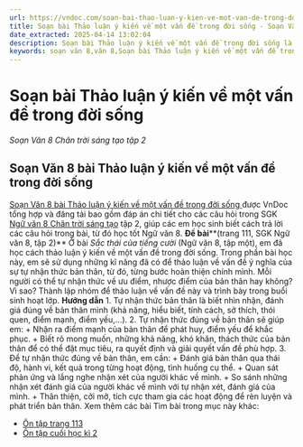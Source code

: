 ```yaml
---
url: https://vndoc.com/soan-bai-thao-luan-y-kien-ve-mot-van-de-trong-doi-song-lop-8-327300
title: Soạn bài Thảo luận ý kiến về một vấn đề trong đời sống - Soạn Văn 8 Chân trời sáng tạo tập 2 - VnDoc.com
date_extracted: 2025-04-14 13:02:04
description: Soạn bài Thảo luận ý kiến về một vấn đề trong đời sống là bài soạn mẫu thuộc chương trình Ngữ văn lớp 8 Chân trời sáng tạo, học kì 2. Mời các bạn cùng tham khảo bài soạn để chuẩn bị cho bài học sắp tới của mình.
keywords: soạn văn 8,văn 8,Soạn bài Thảo luận ý kiến về một vấn đề trong đời sống,ngữ văn 8,soan van 8,soạn văn lớp 8,giải văn 8,soạn văn 8 tập 2,soạn Thảo luận ý kiến về một vấn đề trong đời sống,soạn văn 8 chân trời sáng tạo,văn 8 chân trời sáng tạo,ngữ văn 8 chân trời sáng tạo,Thảo luận ý kiến về một vấn đề trong đời sống
---
```


# Soạn bài Thảo luận ý kiến về một vấn đề trong đời sống
 _Soạn Văn 8 Chân trời sáng tạo tập 2_
## Soạn Văn 8 bài Thảo luận ý kiến về một vấn đề trong đời sống
[Soạn Văn 8 bài Thảo luận ý kiến về một vấn đề trong đời sống ](<https://vndoc.com/soan-bai-thao-luan-y-kien-ve-mot-van-de-trong-doi-song-lop-8-327300>) được VnDoc tổng hợp và đăng tải bao gồm đáp án chi tiết cho các câu hỏi trong SGK [Ngữ văn 8 Chân trời sáng tạo](<https://vndoc.com/ngu-van-8-chan-troi-sang-tao>) tập 2, giúp các em học sinh biết cách trả lời các câu hỏi trong bài, từ đó học tốt Ngữ văn 8.
**Đề bài****\(trang 111, SGK Ngữ văn 8, tập 2\)**
Ở bài _Sắc thái của tiếng cười_ \(Ngữ văn 8, tập một\), em đã học cách thảo luận ý kiến về một vấn đề trong đời sống. Trong phần bài học này, em sẽ sử dụng những kĩ năng đã có để thảo luận về vấn đề ý nghĩa của sự tự nhận thức bản thân, từ đó, từng bước hoàn thiện chính mình.
Mỗi người có thể tự nhận thức về ưu điểm, nhược điểm của bản thân hay không? Vì sao? Thành lập nhóm để thảo luận về vấn đề này và trình bày trong buổi sinh hoạt lớp.
**Hướng dẫn**
1\. Tự nhận thức bản thân là biết nhìn nhận, đánh giá đúng về bản thân mình \(khả năng, hiểu biết, tính cách, sở thích, thói quen, điểm mạnh, điểm yếu,...\).
2\. Tự nhận thức đúng về bản thân sẽ giúp em:
\+ Nhận ra điểm mạnh của bản thân để phát huy, điểm yếu để khắc phục.
\+ Biết rõ mong muốn, những khả năng, khó khăn, thách thức của bản thân để có thể đặt mục tiêu, ra quyết định và giải quyết vấn đề phù hợp.
3\. Để tự nhận thức đúng về bản thân, em cần:
\+ Đánh giá bản thân qua thái độ, hành vi, kết quả trong từng hoạt động, tình huống cụ thể.
\+ Quan sát phản ứng và lắng nghe nhận xét của người khác về mình.
\+ So sánh những nhận xét đánh giá của người khác về mình với tự nhận xét, đánh giá của mình.
\+ Thân thiện, cởi mở, tích cực tham gia các hoạt động để rèn luyện và phát triển bản thân.
Xem thêm các bài Tìm bài trong mục này khác:
  * [Ôn tập trang 113](</soan-bai-on-tap-trang-113-327302>)
  * [Ôn tập cuối học kì 2](</soan-bai-on-tap-cuoi-hoc-ki-2-327303>)

